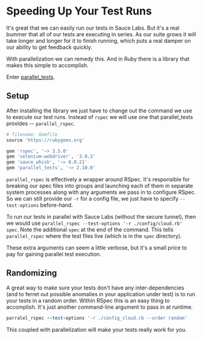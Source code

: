 # Speeding Up Your Test Runs

It's great that we can easily run our tests in Sauce Labs. But it's a real bummer that all of our tests are executing in series. As our suite grows it will take longer and longer for it to finish running, which puts a real damper on our ability to get feedback quickly.

With parallelization we can remedy this. And in Ruby there is a library that makes this simple to accomplish.

Enter [parallel_tests](https://github.com/grosser/parallel_tests).

## Setup

After installing the library we just have to change out the command we use to execute our test runs. Instead of `rspec` we will use one that parallel_tests provides -- `parallel_rspec`.

```ruby
# filename: Gemfile
source 'https://rubygems.org'

gem 'rspec', '~> 3.5.0'
gem 'selenium-webdriver', '3.0.3'
gem 'sauce_whisk', '~> 0.0.21'
gem 'parallel_tests', '~> 2.10.0'
```

`parallel_rspec` is effectively a wrapper around RSpec. It's responsible for breaking our spec files into groups and launching each of them in separate system processes along with any arguments we pass in to configure RSpec. So we can still provide our `-r` for a config file, we just have to specify `--test-options` before-hand.

To run our tests in parallel with Sauce Labs (without the secure tunnel), then we would use `parallel_rspec --test-options '-r ./config/cloud.rb' spec`. Note the additional `spec` at the end of the command. This tells `parallel_rspec` where the test files live (which is in the `spec` directory).

These extra arguments can seem a little verbose, but it's a small price to pay for gaining parallel test execution.

## Randomizing

A great way to make sure your tests don't have any inter-dependencies (and to ferret out possible anomalies in your application under test) is to run your tests in a random order. Within RSpec this is an easy thing to accomplish. It's just another command-line argument to pass in at runtime.

```ruby
parralel_rspec --test-options '-r ./config_cloud.rb --order random'
```

This coupled with parallelization will make your tests really work for you.
